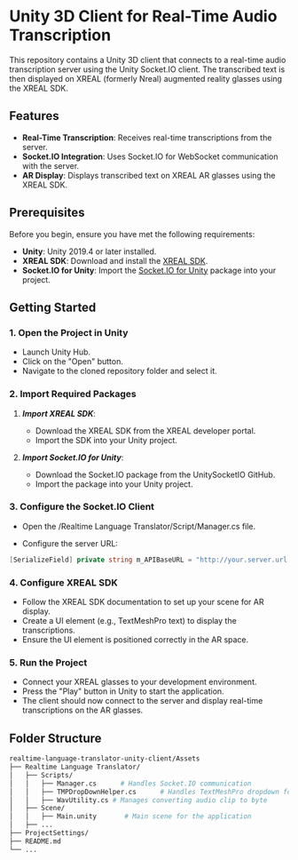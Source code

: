 # Unity 3D Client for Real-Time Audio Transcription

This repository contains a Unity 3D client that connects to a real-time audio transcription server using the Unity Socket.IO client. The transcribed text is then displayed on XREAL (formerly Nreal) augmented reality glasses using the XREAL SDK.

## Features

- **Real-Time Transcription**: Receives real-time transcriptions from the server.
- **Socket.IO Integration**: Uses Socket.IO for WebSocket communication with the server.
- **AR Display**: Displays transcribed text on XREAL AR glasses using the XREAL SDK.

## Prerequisites

Before you begin, ensure you have met the following requirements:

- **Unity**: Unity 2019.4 or later installed.
- **XREAL SDK**: Download and install the [XREAL SDK](https://xreal.gitbook.io/nrsdk).
- **Socket.IO for Unity**: Import the [Socket.IO for Unity](https://github.com/itisnajim/SocketIOUnity) package into your project.

## Getting Started

### 1. Open the Project in Unity
- Launch Unity Hub.
- Click on the "Open" button.
- Navigate to the cloned repository folder and select it.

### 2. Import Required Packages

1. ***Import XREAL SDK***:
    - Download the XREAL SDK from the XREAL developer portal.
    - Import the SDK into your Unity project.

2. ***Import Socket.IO for Unity***:
    - Download the Socket.IO package from the UnitySocketIO GitHub.
    - Import the package into your Unity project.

### 3. Configure the Socket.IO Client
- Open the /Realtime Language Translator/Script/Manager.cs file.

- Configure the server URL:

```csharp
[SerializeField] private string m_APIBaseURL = "http://your.server.url:3000";
```

### 4. Configure XREAL SDK
- Follow the XREAL SDK documentation to set up your scene for AR display.
- Create a UI element (e.g., TextMeshPro text) to display the transcriptions.
- Ensure the UI element is positioned correctly in the AR space.

### 5. Run the Project
- Connect your XREAL glasses to your development environment.
- Press the "Play" button in Unity to start the application.
- The client should now connect to the server and display real-time transcriptions on the AR glasses. 

## Folder Structure

```bash
realtime-language-translator-unity-client/Assets
├── Realtime Language Translator/
│   ├── Scripts/
│   │   ├── Manager.cs      # Handles Socket.IO communication
│   │   ├── TMPDropDownHelper.cs      # Handles TextMeshPro dropdown for XREAL Canvas
│   │   ├── WavUtility.cs # Manages converting audio clip to byte
│   ├── Scene/
│   │   ├── Main.unity       # Main scene for the application
│   ├── ...
├── ProjectSettings/
├── README.md
└── ...

```
